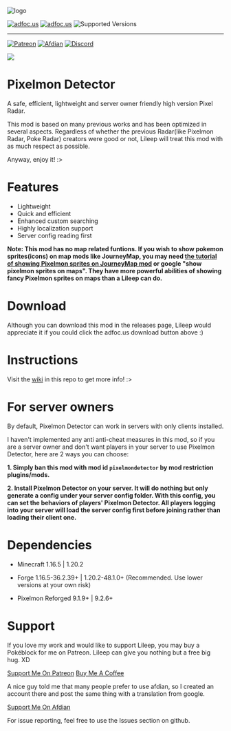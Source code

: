 ![logo](https://github.com/Lileep/PixelmonDetector/blob/main/logo.png)

<a href="http://adfoc.us/79708199266338"><img src="https://img.shields.io/badge/Download%201.16.5%20on-adfoc.us-ffff66" alt="adfoc.us"></a>
<a href="http://adfoc.us/7970811"><img src="https://img.shields.io/badge/Download%201.20.2%20on-adfoc.us-ffff66" alt="adfoc.us"></a>
<img src="https://img.shields.io/badge/Available%20for-MC%201.16.5%20&%201.20.2-33ff99" alt="Supported Versions">

---

<a href="https://www.patreon.com/Lileep"><img src="https://img.shields.io/badge/Support-Patreon-ff5733" alt="Patreon"></a>
<a href="https://afdian.net/a/Lileep"><img src="https://img.shields.io/badge/Support-Afdian-cc99ff" alt="Afdian"></a>
<a href="https://discord.gg/kmmUKKSx9V"><img src="https://img.shields.io/badge/Community-Discord(unofficial)-9370db" alt="Discord"></a>

<a href="https://www.buymeacoffee.com/lileep"><img src="https://img.buymeacoffee.com/button-api/?text=Buy Lileep a Pokéblock&emoji=🍫&slug=lileep&button_colour=BD5FFF&font_colour=ffffff&font_family=Cookie&outline_colour=000000&coffee_colour=FFDD00" /></a>

# Pixelmon Detector

A safe, efficient, lightweight and server owner friendly high version Pixel Radar.

This mod is based on many previous works and has been optimized in several aspects. Regardless of whether the previous Radar(like Pixelmon Radar, Poke Radar) creators were good or not, Lileep will treat this mod with as much respect as possible.

Anyway, enjoy it! :>

# Features

* Lightweight
* Quick and efficient
* Enhanced custom searching
* Highly localization support
* Server config reading first

**Note: This mod has no map related funtions. If you wish to show pokemon sprites(icons) on map mods like JourneyMap, you may need [the tutorial of showing Pixelmon sprites on JourneyMap mod](https://www.reddit.com/r/PixelmonMod/comments/ftb1x3/how_to_get_journeymap_to_show_pixelmon_icons) or google "show pixelmon sprites on maps". They have more powerful abilities of showing fancy Pixelmon sprites on maps than a Lileep can do.**

# Download

Although you can download this mod in the releases page, Lileep would appreciate it if you could click the adfoc.us download button above :)

# Instructions

Visit the [wiki](https://github.com/Lileep/PixelmonDetector/wiki) in this repo to get more info! :>

# For server owners

By default, Pixelmon Detector can work in servers with only clients installed.

I haven't implemented any anti anti-cheat measures in this mod, so if you are a server owner and don't want players in your server to use Pixelmon Detector, here are 2 ways you can choose:

**1. Simply ban this mod with mod id `pixelmondetector` by mod restriction plugins/mods.**

**2. Install Pixelmon Detector on your server. It will do nothing but only generate a config under your server config folder. With this config, you can set the behaviors of players' Pixelmon Detector. All players logging into your server will load the server config first before joining rather than loading their client one.**

# Dependencies

* Minecraft 1.16.5 | 1.20.2

* Forge 1.16.5-36.2.39+ | 1.20.2-48.1.0+ (Recommended. Use lower versions at your own risk)

* Pixelmon Reforged 9.1.9+ | 9.2.6+

# Support

If you love my work and would like to support Lileep, you may buy a Pokéblock for me on Patreon. Lileep can give you nothing but a free big hug. XD

[Support Me On Patreon](https://www.patreon.com/Lileep)
[Buy Me A Coffee](https://www.buymeacoffee.com/lileep)

A nice guy told me that many people prefer to use afdian, so I created an account there and post the same thing with a translation from google.

[Support Me On Afdian](https://afdian.net/a/Lileep)

For issue reporting, feel free to use the Issues section on github.
